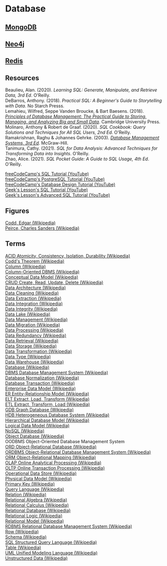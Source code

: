 # Database

## [MongoDB](https://www.mongodb.com)<br>
## [Neo4j](https://neo4j.com)<br>
## [Redis](https://redis.io)<br>

## Resources

Beaulieu, Alan. (2020). _Learning SQL: Generate, Manipulate, and Retrieve Data, 3rd Ed_. O'Reilly.<br>
DeBarros, Anthony. (2018). _Practical SQL: A Beginner's Guide to Storytelling with Data_. No Starch Presss.<br>
Lemahieu, Wilfred, Seppe Vanden Broucke, & Bart Baesens. (2018). [_Principles of Database Management: The Practical Guide to Storing, Managing, and Analyzing Big and Small Data_](https://www.pdbmbook.com). Cambridge University Press.<br>
Molinaro, Anthony & Robert de Graaf. (2020). _SQL Cookbook: Query Solutions and Techniques for All SQL Users, 2nd Ed_. O'Reilly.<br>
Ramakrishnan, Raghu & Johannes Gehrke. (2003). [_Database Management Systems, 3rd Ed_](http://pages.cs.wisc.edu/~dbbook/index.html). McGraw-Hill.<br>
Tanimura, Cathy. (2021). _SQL for Data Analysis: Advanced Techniques for Transforming Data into Insights_. O'Reilly.<br>
Zhao, Alice. (2021). _SQL Pocket Guide: A Guide to SQL Usage, 4th Ed_. O'Reilly.<br>

[freeCodeCamp's SQL Tutorial (YouTube)](https://www.youtube.com/watch?v=HXV3zeQKqGY)<br>
[freeCodeCamp's PostgreSQL Tutorial (YouTube)](https://www.youtube.com/watch?v=qw--VYLpxG4)<br>
[freeCodeCamp's Database Design Tutorial (YouTube)](https://www.youtube.com/watch?v=ztHopE5Wnpc)<br>
[Geek's Lesson's SQL Tutorial (YouTube)](https://www.youtube.com/watch?v=uGkIhx8KhbU)<br>
[Geek's Lesson's Advanced SQL Tutorial (YouTube)](https://www.youtube.com/watch?v=2Fn0WAyZV0E)<br>

## Figures

[Codd, Edgar (Wikipedia)](https://en.wikipedia.org/wiki/Edgar_F._Codd)<br>
[Peirce, Charles Sanders (Wikipedia)](https://en.wikipedia.org/wiki/Charles_Sanders_Peirce)<br>

## Terms

[ACID Atomicity, Consistency, Isolation, Durability (Wikipedia)](https://en.wikipedia.org/wiki/ACID)<br>
[Codd's Theorem (Wikipedia)](https://en.wikipedia.org/wiki/Codd%27s_theorem)<br>
[Column (Wikipedia)](https://en.wikipedia.org/wiki/Column_(database))<br>
[Column-Oriented DBMS (Wikipedia)](https://en.wikipedia.org/wiki/Column-oriented_DBMS)<br>
[Conceptual Data Model (Wikipedia)](https://en.wikipedia.org/wiki/Conceptual_schema)<br>
[CRUD Create, Read, Update, Delete (Wikipedia)](https://en.wikipedia.org/wiki/Create,_read,_update_and_delete)<br>
[Data Architecture (Wikipedia)](https://en.wikipedia.org/wiki/Data_architecture)<br>
[Data Cleaning (Wikipedia)](https://en.wikipedia.org/wiki/Data_cleansing)<br>
[Data Extraction (Wikipedia)](https://en.wikipedia.org/wiki/Data_extraction)<br>
[Data Integration (Wikipedia)](https://en.wikipedia.org/wiki/Data_integration)<br>
[Data Integrity (Wikipedia)](https://en.wikipedia.org/wiki/Data_integrity)<br>
[Data Lake (Wikipedia)](https://en.wikipedia.org/wiki/Data_lake)<br>
[Data Management (Wikipedia)](https://en.wikipedia.org/wiki/Data_management)<br>
[Data Migration (Wikipedia)](https://en.wikipedia.org/wiki/Data_migration)<br>
[Data Processing (Wikipedia)](https://en.wikipedia.org/wiki/Data_processing)<br>
[Data Redundancy (Wikipedia)](https://en.wikipedia.org/wiki/Data_redundancy)<br>
[Data Retrieval (Wikipedia)](https://en.wikipedia.org/wiki/Data_retrieval)<br>
[Data Storage (Wikipedia)](https://en.wikipedia.org/wiki/Computer_data_storage)<br>
[Data Transformation (Wikipedia)](https://en.wikipedia.org/wiki/Data_transformation)<br>
[Data Type (Wikipedia)](https://en.wikipedia.org/wiki/Data_type)<br>
[Data Warehouse (Wikipedia)](https://en.wikipedia.org/wiki/Data_warehouse)<br>
[Database (Wikipedia)](https://en.wikipedia.org/wiki/Database)<br>
[DBMS Database Management System (Wikipedia)](https://en.wikipedia.org/wiki/Database#Database_management_system)<br>
[Database Normalization (Wikipedia)](https://en.wikipedia.org/wiki/Database_normalization)<br>
[Database Transaction (Wikipedia)](https://en.wikipedia.org/wiki/Database_transaction)<br>
[Enterprise Data Model (Wikipedia)](https://en.wikipedia.org/wiki/Enterprise_Data_Modeling)<br>
[ER Entity-Relationship Model (Wikipedia)](https://en.wikipedia.org/wiki/Entity–relationship_model)<br>
[ELT Extract, Load, Transform (Wikipedia)](https://en.wikipedia.org/wiki/Extract,_load,_transform)<br>
[ETL Extract, Transform, Load (Wikipedia)](https://en.wikipedia.org/wiki/Extract,_transform,_load)<br>
[GDB Graph Database (Wikipedia)](https://en.wikipedia.org/wiki/Graph_database)<br>
[HDB Heterogeneous Database System (Wikipedia)](https://en.wikipedia.org/wiki/Heterogeneous_database_system)<br>
[Hierarchical Database Model (Wikipedia)](https://en.wikipedia.org/wiki/Hierarchical_database_model)<br>
[Logical Data Model (Wikipedia)](https://en.wikipedia.org/wiki/Logical_schema)<br>
[NoSQL (Wikipedia)](https://en.wikipedia.org/wiki/NoSQL)<br>
[Object Database (Wikipedia)](https://en.wikipedia.org/wiki/Object_database)<br>
OODBMS Object-Oriented Database Management System<br>
[ORD Object-Relational Database (Wikipedia)](https://en.wikipedia.org/wiki/Object–relational_database)<br>
[ORDBMS Object-Relational Database Management System (Wikipedia)](https://en.wikipedia.org/wiki/Object–relational_database)<br>
[ORM Object-Relational Mapping (Wikipedia)](https://en.wikipedia.org/wiki/Object–relational_mapping)<br>
[OLAP Online Analytical Processing (Wikipedia)](https://en.wikipedia.org/wiki/Online_analytical_processing)<br>
[OLTP Online Transaction Processing (Wikipedia)](https://en.wikipedia.org/wiki/Online_transaction_processing)<br>
[Operational Data Store (Wikipedia)](https://en.wikipedia.org/wiki/Operational_data_store)<br>
[Physical Data Model (Wikipedia)](https://en.wikipedia.org/wiki/Physical_schema)<br>
[Primary Key (Wikipedia)](https://en.wikipedia.org/wiki/Primary_key)<br>
[Query Language (Wikipedia)](https://en.wikipedia.org/wiki/Query_language)<br>
[Relation (Wikipedia)](https://en.wikipedia.org/wiki/Relation_(database))<br>
[Relational Algebra (Wikipedia)](https://en.wikipedia.org/wiki/Relational_algebra)<br>
[Relational Calculus (Wikipedia)](https://en.wikipedia.org/wiki/Relational_calculus)<br>
[Relational Database (Wikipedia)](https://en.wikipedia.org/wiki/Relational_database#RDBMS)<br>
[Relational Logic (Wikipedia)](https://en.wikipedia.org/wiki/Charles_Sanders_Peirce#Mathematics_of_logic)<br>
[Relational Model (Wikipedia)](https://en.wikipedia.org/wiki/Relational_model)<br>
[RDBMS Relational Database Management System (Wikipedia)](https://en.wikipedia.org/wiki/Relational_database#RDBMS)<br>
[Row (Wikipedia)](https://en.wikipedia.org/wiki/Row_(database))<br>
[Schema (Wikipedia)](https://en.wikipedia.org/wiki/Database_schema)<br>
[SQL Structured Query Language (Wikipedia)](https://en.wikipedia.org/wiki/SQL)<br>
[Table (Wikipedia)](https://en.wikipedia.org/wiki/Table_(database))<br>
[UML Unified Modeling Language (Wikipedia)](https://en.wikipedia.org/wiki/Unified_Modeling_Language)<br>
[Unstructured Data (Wikipedia)](https://en.wikipedia.org/wiki/Unstructured_data)<br>
